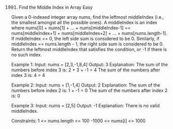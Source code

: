 1991. Find the Middle Index in Array
Easy

Given a 0-indexed integer array nums, find the leftmost middleIndex (i.e., the smallest amongst all the possible ones).
A middleIndex is an index where nums[0] + nums[1] + ... + nums[middleIndex-1] == nums[middleIndex+1] + nums[middleIndex+2] + ... + nums[nums.length-1].
If middleIndex == 0, the left side sum is considered to be 0. Similarly, if middleIndex == nums.length - 1, the right side sum is considered to be 0.
Return the leftmost middleIndex that satisfies the condition, or -1 if there is no such index.

Example 1:
Input: nums = [2,3,-1,8,4]
Output: 3
Explanation: The sum of the numbers before index 3 is: 2 + 3 + -1 = 4
The sum of the numbers after index 3 is: 4 = 4

Example 2:
Input: nums = [1,-1,4]
Output: 2
Explanation: The sum of the numbers before index 2 is: 1 + -1 = 0
The sum of the numbers after index 2 is: 0

Example 3:
Input: nums = [2,5]
Output: -1
Explanation: There is no valid middleIndex.
 
Constraints:
1 <= nums.length <= 100
-1000 <= nums[i] <= 1000
